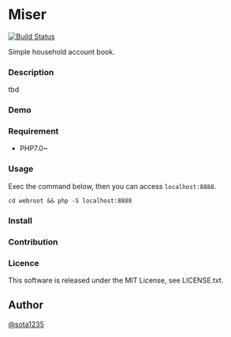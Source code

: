 Miser
====

[![Build Status](https://travis-ci.org/sota1235/Miser.svg?branch=master)](https://travis-ci.org/sota1235/Miser)

Simple household account book.

### Description

tbd

### Demo

### Requirement

- PHP7.0~

### Usage

Exec the command below, then you can access `localhost:8888`.

```
cd webroot && php -S localhost:8888
```

### Install

### Contribution

### Licence

This software is released under the MIT License, see LICENSE.txt.

## Author

[@sota1235](https://github.com/sota1235)
